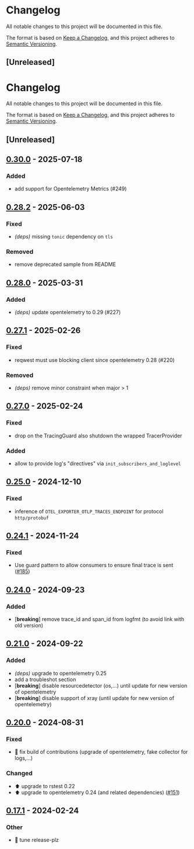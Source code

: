 # Changelog

All notable changes to this project will be documented in this file.

The format is based on [Keep a Changelog](https://keepachangelog.com/en/1.0.0/),
and this project adheres to [Semantic Versioning](https://semver.org/spec/v2.0.0.html).

## [Unreleased]
# Changelog
All notable changes to this project will be documented in this file.

The format is based on [Keep a Changelog](https://keepachangelog.com/en/1.0.0/),
and this project adheres to [Semantic Versioning](https://semver.org/spec/v2.0.0.html).

## [Unreleased]

## [0.30.0](https://github.com/davidB/tracing-opentelemetry-instrumentation-sdk/compare/init-tracing-opentelemetry-v0.29.0...init-tracing-opentelemetry-v0.30.0) - 2025-07-18

### <!-- 2 -->Added

- add support for Opentelemetry Metrics (#249)

## [0.28.2](https://github.com/davidB/tracing-opentelemetry-instrumentation-sdk/compare/init-tracing-opentelemetry-v0.28.1...init-tracing-opentelemetry-v0.28.2) - 2025-06-03

### <!-- 1 -->Fixed

- *(deps)* missing `tonic` dependency on `tls`

### <!-- 3 -->Removed

- remove deprecated sample from README

## [0.28.0](https://github.com/davidB/tracing-opentelemetry-instrumentation-sdk/compare/init-tracing-opentelemetry-v0.27.1...init-tracing-opentelemetry-v0.28.0) - 2025-03-31

### <!-- 2 -->Added

- *(deps)* update opentelemetry to 0.29 (#227)

## [0.27.1](https://github.com/davidB/tracing-opentelemetry-instrumentation-sdk/compare/init-tracing-opentelemetry-v0.27.0...init-tracing-opentelemetry-v0.27.1) - 2025-02-26

### <!-- 1 -->Fixed

- reqwest must use blocking client since opentelemetry 0.28 (#220)

### <!-- 3 -->Removed

- *(deps)* remove minor constraint when major > 1

## [0.27.0](https://github.com/davidB/tracing-opentelemetry-instrumentation-sdk/compare/init-tracing-opentelemetry-v0.26.0...init-tracing-opentelemetry-v0.27.0) - 2025-02-24

### <!-- 1 -->Fixed

- drop on the TracingGuard also shutdown the wrapped TracerProvider

### <!-- 2 -->Added

- allow to provide log's "directives" via `init_subscribers_and_loglevel`

## [0.25.0](https://github.com/davidB/tracing-opentelemetry-instrumentation-sdk/compare/init-tracing-opentelemetry-v0.24.1...init-tracing-opentelemetry-v0.25.0) - 2024-12-10

### <!-- 1 -->Fixed

- inference of `OTEL_EXPORTER_OTLP_TRACES_ENDPOINT` for protocol `http/protobuf`

## [0.24.1](https://github.com/davidB/tracing-opentelemetry-instrumentation-sdk/compare/init-tracing-opentelemetry-v0.24.0...init-tracing-opentelemetry-v0.24.1) - 2024-11-24

### <!-- 1 -->Fixed

- Use guard pattern to allow consumers to ensure final trace is sent ([#185](https://github.com/davidB/tracing-opentelemetry-instrumentation-sdk/pull/185))

## [0.24.0](https://github.com/davidB/tracing-opentelemetry-instrumentation-sdk/compare/init-tracing-opentelemetry-v0.21.0...init-tracing-opentelemetry-v0.24.0) - 2024-09-23

### <!-- 2 -->Added

- [**breaking**] remove trace_id and span_id from logfmt (to avoid link with old version)

## [0.21.0](https://github.com/davidB/tracing-opentelemetry-instrumentation-sdk/compare/init-tracing-opentelemetry-v0.20.0...init-tracing-opentelemetry-v0.21.0) - 2024-09-22

### <!-- 2 -->Added

- *(deps)* upgrade to opentelemetry 0.25
- add a troubleshot section
- [**breaking**] disable resourcedetector (os,...) until update for new version of opentelemetry
- [**breaking**] disable support of xray (until update for new version of opentelemetry)

## [0.20.0](https://github.com/davidB/tracing-opentelemetry-instrumentation-sdk/compare/init-tracing-opentelemetry-v0.19.0...init-tracing-opentelemetry-v0.20.0) - 2024-08-31

### <!-- 1 -->Fixed
- 🐛 fix build of contributions (upgrade of opentelemetry, fake collector for logs,...)

### <!-- 4 -->Changed
- ⬆️ upgrade to rstest 0.22
- ⬆️ upgrade to opentelemetry 0.24 (and related dependencies) ([#151](https://github.com/davidB/tracing-opentelemetry-instrumentation-sdk/pull/151))

## [0.17.1](https://github.com/davidB/tracing-opentelemetry-instrumentation-sdk/compare/init-tracing-opentelemetry-v0.17.0...init-tracing-opentelemetry-v0.17.1) - 2024-02-24

### Other
- 👷 tune release-plz
